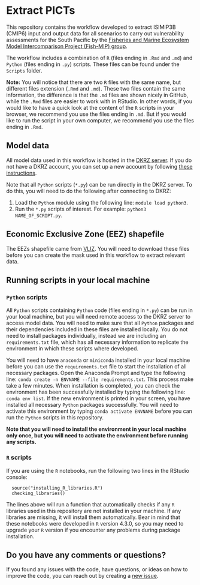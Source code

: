 # Extract PICTs
This repository contains the workflow developed to extract ISIMIP3B (CMIP6) input and output data for all scenarios to carry out vulnerability assessments for the South Pacific by the [Fisheries and Marine Ecosystem Model Intercomparison Project (Fish-MIP) group](https://www.isimip.org/about/marine-ecosystems-fisheries/).  
  
The workflow includes a combination of `R` (files ending in `.Rmd` and `.md`) and `Python` (files ending in `.py`) scripts. These files can be found under the `Scripts` folder.  
  
**Note:** You will notice that there are two `R` files with the same name, but different files extension (`.Rmd` and `.md`). These two files contain the same information, the difference is that the `.md` files are shown nicely in GitHub, while the `.Rmd` files are easier to work with in RStudio. In other words, if you would like to have a quick look at the content of the `R` scripts in your browser, we recommend you use the files ending in `.md`. But if you would like to run the script in your own computer, we recommend you use the files ending in `.Rmd`.  
  
## Model data
All model data used in this workflow is hosted in the [DKRZ server](https://www.dkrz.de/en). If you do not have a DKRZ account, you can set up a new account by following [these instructions](https://www.isimip.org/dashboard/accessing-isimip-data-dkrz-server/).  
  
Note that all `Python` scripts (`*.py`) can be run directly in the DKRZ server. To do this, you will need to do the following after connecting to DKRZ:
1. Load the `Python` module using the following line: `module load python3`.
2. Run the `*.py` scripts of interest. For example: `python3 NAME_OF_SCRIPT.py`.
  
## Economic Exclusive Zone (EEZ) shapefile
The EEZs shapefile came from [VLIZ](https://doi.org/10.14284/386). You will need to download these files before you can create the mask used in this workflow to extract relevant data.  
  
## Running scripts in your local machine

### `Python` scripts
All `Python` scripts containing `Python` code (files ending in `*.py`) can be run in your local machine, but you will need remote access to the DKRZ server to access model data. You will need to make sure that all `Python` packages and their dependencies included in these files are installed locally. You do not need to install packages individually, instead we are including an `requirements.txt` file, which has all necessary information to replicate the environment in which these scripts where developed.  
  
You will need to have `anaconda` or `miniconda` installed in your local machine before you can use the `requirements.txt` file to start the installation of all necessary packages. Open the Anaconda Prompt and type the following line: `conda create -n ENVNAME --file requirements.txt`. This process make take a few minutes. When installation is completed, you can check the environment has been successfully installed by typing the following line: `conda env list`. If the new environment is printed in your screen, you have installed all necessary `Python` packages successfully. You will need to activate this environment by typing `conda activate ENVNAME` before you can run the `Python` scripts in this repository.  
  
**Note that you will need to install the environment in your local machine only once, but you will need to activate the environment before running any scripts.**  
  
### `R` scripts
If you are using the `R` notebooks, run the following two lines in the RStudio console:  
  
```
  source("installing_R_libraries.R")  
  checking_libraries()
```
  
The lines above will run a function that automatically checks if any `R` libraries used in this repository are not installed in your machine. If any libraries are missing, it will install them automatically. Bear in mind that these notebooks were developed in `R` version 4.3.0, so you may need to upgrade your `R` version if you encounter any problems during package installation.
  
## Do you have any comments or questions?
If you found any issues with the code, have questions, or ideas on how to improve the code, you can reach out by creating a [new issue](https://github.com/Fish-MIP/Extract_PICTs/issues).  
  